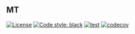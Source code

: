 ## MT

[![License](https://img.shields.io/badge/license-MIT-green.svg?style=flat)](https://github.com/Oujox/mt/blob/main/LICENSE)
[![Code style: black](https://img.shields.io/badge/code%20style-black-000000.svg)](https://github.com/psf/black)
[![test](https://github.com/Oujox/mt/actions/workflows/test.yml/badge.svg)](https://github.com/Oujox/mt/actions/workflows/test.yml)
[![codecov](https://codecov.io/gh/Oujox/mt/graph/badge.svg?token=UP6ZQP7HMK)](https://codecov.io/gh/Oujox/mt)

